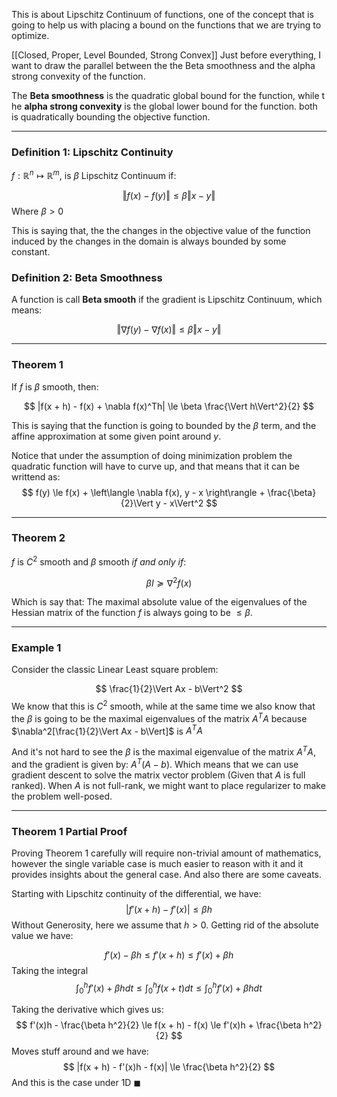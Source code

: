 This is about Lipschitz Continuum of functions, one of the concept that is going to help us with placing a bound on the functions that we are trying to optimize. 

[[Closed, Proper, Level Bounded, Strong Convex]]
Just before everything, I want to draw the parallel between the the Beta smoothness and the alpha strong convexity of the function. 

The **Beta smoothness** is the quadratic global bound for the function, while t he **alpha strong convexity** is the global lower bound  for the function. both is quadratically bounding the objective function. 

---

### Definition 1: Lipschitz Continuity

$f: \mathbb{R}^n \mapsto \mathbb{R}^m$, is $\beta$ Lipschitz Continuum if: 

$$
\Vert f(x) - f(y)\Vert  \le \beta \Vert x - y\Vert 
$$
Where $\beta > 0$

This is saying that, the the changes in the objective value of the function induced by the changes in the domain is always bounded by some constant. 

### Definition 2: Beta Smoothness
A function is call **Beta smooth** if the gradient is Lipschitz Continuum, which means:

$$
\Vert\nabla f(y) - \nabla f(x) \Vert \le \beta \Vert x - y\Vert
$$

---
### Theorem 1

If $f$ is $\beta$ smooth, then: 

$$
|f(x + h) - f(x) + \nabla f(x)^Th| \le \beta \frac{\Vert h\Vert^2}{2}
$$

This is saying that the function is going to bounded by the $\beta$ term, and the affine approximation at some given point around $y$. 

Notice that under the assumption of doing minimization problem the quadratic function will have to curve up, and  that means that it can be writtend as: 
$$
f(y) \le f(x) + \left\langle \nabla f(x), y - x \right\rangle + \frac{\beta}{2}\Vert y - x\Vert^2
$$

---
### Theorem 2

$f$ is $C^2$ smooth and $\beta$ smooth *if and only if*: 

$$
\beta I \succeq \nabla^2 f(x)
$$

Which is say that: The maximal absolute value of the eigenvalues of the Hessian matrix of the function $f$ is always going to be $\le \beta$. 

---
### Example 1

Consider the classic Linear Least square problem: 

$$
\frac{1}{2}\Vert Ax - b\Vert^2
$$
We know that this is $C^2$ smooth, while at the same time we also know that the $\beta$ is going to be the maximal eigenvalues of the matrix $A^TA$ because $\nabla^2[\frac{1}{2}\Vert Ax - b\Vert]$ is $A^TA$

And it's not hard to see the $\beta$ is the maximal eigenvalue of the matrix $A^TA$, and the gradient is given by: $A^T(A - b)$. Which means that we can use gradient descent to solve the matrix vector problem (Given that $A$ is full ranked). When $A$ is not full-rank, we might want to place regularizer to make the problem well-posed. 

---

### Theorem 1 Partial Proof

Proving Theorem 1 carefully will require non-trivial amount of mathematics, however the single variable case is much easier to reason with it and it provides insights about the general case. And also there are some caveats. 

Starting with Lipschitz continuity of the differential, we have: 
$$
|f'(x + h) - f'(x)| \le \beta h
$$
Without Generosity, here we assume that $h > 0$. Getting rid of the absolute value we have: 

$$
f'(x) - \beta h\le f'(x + h) \le f'(x) + \beta h
$$
Taking the integral
$$
\int_{0}^{h} f'(x) + \beta h dt \le \int_{0}^{h} f(x + t)dt \le \int_{0}^{h}  f'(x) + \beta h dt
$$

Taking the derivative which gives us: 
$$
f'(x)h - \frac{\beta h^2}{2} \le 
f(x + h) - f(x) 
\le f'(x)h + \frac{\beta h^2}{2}
$$
Moves stuff around and we have: 
$$
|f(x + h) - f'(x)h - f(x)| \le \frac{\beta h^2}{2}
$$
And this is the case under 1D $\blacksquare$